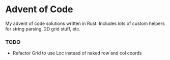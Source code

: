 # Advent of Code

My advent of code solutions written in Rust. Includes lots of custom helpers for
string parsing, 2D grid stuff, etc.

### TODO

- Refactor Grid to use Loc instead of naked row and col coords
